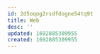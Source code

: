 ```yaml
---
id: 2d5oqog2rsdfdogne54tq9t
title: Web
desc: ''
updated: 1692885309955
created: 1692885309955
---
```

